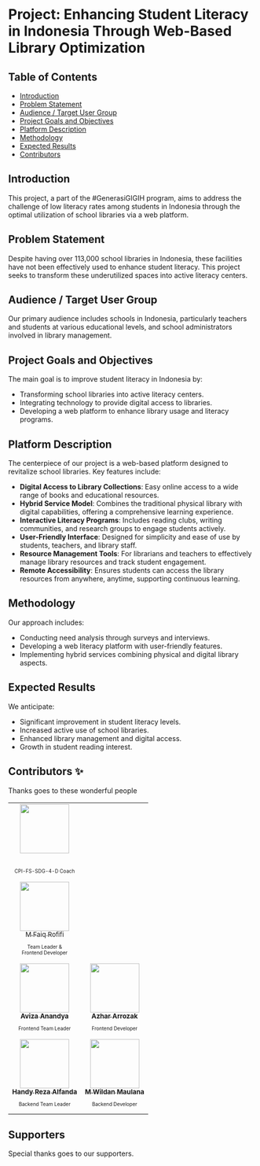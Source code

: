 # Project: Enhancing Student Literacy in Indonesia Through Web-Based Library Optimization

## Table of Contents
- [Introduction](#introduction)
- [Problem Statement](#problem-statement)
- [Audience / Target User Group](#audience--target-user-group)
- [Project Goals and Objectives](#project-goals-and-objectives)
- [Platform Description](#platform-description)
- [Methodology](#methodology)
- [Expected Results](#expected-results)
- [Contributors](#contributors)

## Introduction
This project, a part of the #GenerasiGIGIH program, aims to address the challenge of low literacy rates among students in Indonesia through the optimal utilization of school libraries via a web platform.

## Problem Statement
Despite having over 113,000 school libraries in Indonesia, these facilities have not been effectively used to enhance student literacy. This project seeks to transform these underutilized spaces into active literacy centers.

## Audience / Target User Group
Our primary audience includes schools in Indonesia, particularly teachers and students at various educational levels, and school administrators involved in library management.

## Project Goals and Objectives
The main goal is to improve student literacy in Indonesia by:
- Transforming school libraries into active literacy centers.
- Integrating technology to provide digital access to libraries.
- Developing a web platform to enhance library usage and literacy programs.

## Platform Description
The centerpiece of our project is a web-based platform designed to revitalize school libraries. Key features include:
- **Digital Access to Library Collections**: Easy online access to a wide range of books and educational resources.
- **Hybrid Service Model**: Combines the traditional physical library with digital capabilities, offering a comprehensive learning experience.
- **Interactive Literacy Programs**: Includes reading clubs, writing communities, and research groups to engage students actively.
- **User-Friendly Interface**: Designed for simplicity and ease of use by students, teachers, and library staff.
- **Resource Management Tools**: For librarians and teachers to effectively manage library resources and track student engagement.
- **Remote Accessibility**: Ensures students can access the library resources from anywhere, anytime, supporting continuous learning.

## Methodology
Our approach includes:
- Conducting need analysis through surveys and interviews.
- Developing a web literacy platform with user-friendly features.
- Implementing hybrid services combining physical and digital library aspects.

## Expected Results
We anticipate:
- Significant improvement in student literacy levels.
- Increased active use of school libraries.
- Enhanced library management and digital access.
- Growth in student reading interest.

## Contributors ✨

Thanks goes to these wonderful people

<table>
  <tr>
    <td align="center"><a href="https://github.com/ahmadhafidh"><img src="https://avatars.githubusercontent.com/u/67939509?v=4" width="100px;" alt=""/><br /><sub><b></b></sub></a><br /><p style="font-size:10px">CPI-FS-SDG-4-D Coach</p></td>
  </tr>
  <tr>
    <td align="center"><a href="https://api.github.com/users/mfaiqrofifi"><img src="https://avatars.githubusercontent.com/u/67939509?v=4" width="100px;" alt=""/><br /><sub><b></b>M Faiq Rofifi</sub></a><br /><p style="font-size:10px">Team Leader & <br/> Frontend Developer</p></td>
  </tr>
  <tr>
    <td align="center"><a href="https://github.com/vizzaana"><img src="https://avatars.githubusercontent.com/u/138640357?v=4" width="100px;" alt=""/><br /><sub><b>Aviza Anandya</b></sub></a><br /><p style="font-size:10px">Frontend Team Leader</p></td>
    <td align="center"><a href="https://api.github.com/users/azhararrozak"><img src="https://avatars.githubusercontent.com/u/31308758?v=4" width="100px;" alt=""/><br /><sub><b>Azhar Arrozak</b></sub></a><br /><p style="font-size:10px">Frontend Developer</p></td>
  </tr>
  <tr>
    <td align="center"><a href="https://github.com/hy-reza"><img src="https://avatars.githubusercontent.com/u/93983098?v=4" width="100px;" alt=""/><br /><sub><b>Handy Reza Alfanda</b></sub></a><br /><p style="font-size:10px">Backend Team Leader</p></td>
    <td align="center"><a href="https://github.com/maulanadata"><img src="https://avatars.githubusercontent.com/u/63152884?v=4" width="100px;" alt=""/><br /><sub><b>M Wildan Maulana </b></sub></a><br /><p style="font-size:10px">Backend Developer</p></td>
  </tr>
</table>


## Supporters

Special thanks goes to our supporters.



